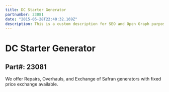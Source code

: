 ```yaml
---
title: DC Starter Generator
partnumber: 23081
date: "2015-05-28T22:40:32.169Z"
description: This is a custom description for SEO and Open Graph purposes, rather than the default generated excerpt. Simply add a description field to the frontmatter.
---
```


# DC Starter Generator
## Part#: 23081

We offer Repairs, Overhauls, and Exchange of Safran generators with fixed price exchange available.